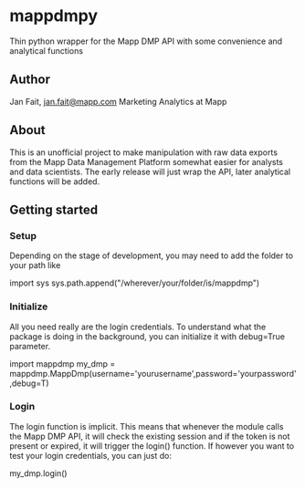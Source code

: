 # mappdmpy

Thin python wrapper for the Mapp DMP API with some convenience and analytical functions

## Author
Jan Fait, jan.fait@mapp.com
Marketing Analytics at Mapp

## About
This is an unofficial project to make manipulation with raw data exports from the Mapp Data Management Platform somewhat easier for
analysts and data scientists. The early release will just wrap the API, later analytical functions will be added.

## Getting started


### Setup
Depending on the stage of development, you may need to add the folder to your path like

import sys
sys.path.append("/wherever/your/folder/is/mappdmp")

### Initialize
All you need really are the login credentials. To understand what the package is doing in the background, you can initialize it 
with debug=True parameter. 

import mappdmp
my_dmp = mappdmp.MappDmp(username='yourusername',password='yourpassword',debug=T)

### Login
The login function is implicit. This means that whenever the module calls the Mapp DMP API, it will check the existing session and if the token is not present or expired, it will trigger the login() function. If however you want to test your login credentials, you can just do:

my_dmp.login()



